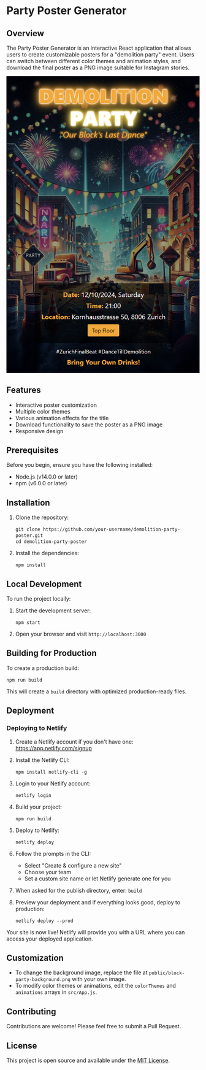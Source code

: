 # Party Poster Generator

## Overview

The Party Poster Generator is an interactive React application that allows users to create customizable posters for a "demolition party" event. Users can switch between different color themes and animation styles, and download the final poster as a PNG image suitable for Instagram stories.

![Poster Preview](public/preview.png)

## Features

- Interactive poster customization
- Multiple color themes
- Various animation effects for the title
- Download functionality to save the poster as a PNG image
- Responsive design

## Prerequisites

Before you begin, ensure you have the following installed:
- Node.js (v14.0.0 or later)
- npm (v6.0.0 or later)

## Installation

1. Clone the repository:
   ```
   git clone https://github.com/your-username/demolition-party-poster.git
   cd demolition-party-poster
   ```

2. Install the dependencies:
   ```
   npm install
   ```

## Local Development

To run the project locally:

1. Start the development server:
   ```
   npm start
   ```

2. Open your browser and visit `http://localhost:3000`

## Building for Production

To create a production build:

```
npm run build
```

This will create a `build` directory with optimized production-ready files.

## Deployment

### Deploying to Netlify

1. Create a Netlify account if you don't have one: https://app.netlify.com/signup

2. Install the Netlify CLI:
   ```
   npm install netlify-cli -g
   ```

3. Login to your Netlify account:
   ```
   netlify login
   ```

4. Build your project:
   ```
   npm run build
   ```

5. Deploy to Netlify:
   ```
   netlify deploy
   ```

6. Follow the prompts in the CLI:
   - Select "Create & configure a new site"
   - Choose your team
   - Set a custom site name or let Netlify generate one for you

7. When asked for the publish directory, enter: `build`

8. Preview your deployment and if everything looks good, deploy to production:
   ```
   netlify deploy --prod
   ```

Your site is now live! Netlify will provide you with a URL where you can access your deployed application.

## Customization

- To change the background image, replace the file at `public/block-party-background.png` with your own image.
- To modify color themes or animations, edit the `colorThemes` and `animations` arrays in `src/App.js`.

## Contributing

Contributions are welcome! Please feel free to submit a Pull Request.

## License

This project is open source and available under the [MIT License](LICENSE).
